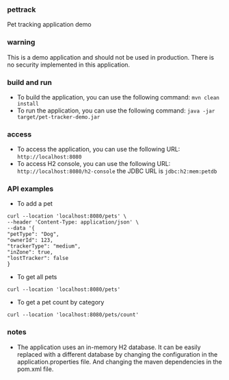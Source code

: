 ### pettrack
Pet tracking application demo
### warning 
This is a demo application and should not be used in production.
There is no security implemented in this application.

### build and run
* To build the application, you can use the following command:
```mvn clean install```
* To run the application, you can use the following command:
```java -jar target/pet-tracker-demo.jar```

### access
* To access the application, you can use the following URL:
```http://localhost:8080```
* To access H2 console, you can use the following URL:
```http://localhost:8080/h2-console``` the JDBC URL is ```jdbc:h2:mem:petdb```
### API examples
* To add a pet 
```
curl --location 'localhost:8080/pets' \
--header 'Content-Type: application/json' \
--data '{
"petType": "Dog",
"ownerId": 123,
"trackerType": "medium",
"inZone": true,
"lostTracker": false
}
```
* To get all pets
```
curl --location 'localhost:8080/pets'
```
* To get a pet count by category
```
curl --location 'localhost:8080/pets/count'
```

### notes
* The application uses an in-memory H2 database. It can be easily replaced with a different database by changing the configuration in the application.properties file. And changing the maven dependencies in the pom.xml file.